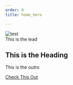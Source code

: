 ```yaml
---
order: 0
title: home_hero

---
```

<div className="hero-image">
  <img src="https://images.unsplash.com/photo-1607668017010-612c73eab046" alt="test"/>
</div>

<div className="hero-content">
  This is the lead

  ## This is the Heading

  This is the outro


  <a href="/posts">Check This Out</a>
</div>
